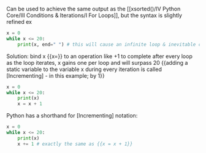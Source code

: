 Can be used to achieve the same output as the [[xsorted()/IV Python Core/III Conditions & Iterations/I For Loops]], but the syntax is slightly refined
ex
```python
x = 0
while x <= 20:
	print(x, end=" ") # this will cause an infinite loop & inevitable crash 
```
Solution: 
	bind x {{x=}} to an operation like +1 to complete after every loop
	as the loop iterates, x gains one per loop and will surpass 20
		{{adding a static variable to the variable x during every iteration is called [Incrementing] - in this example; by 1}}
```python
x = 0
while x <= 20:
	print(x)
	x = x + 1
```
Python has a shorthand for [Incrementing] notation:
```python
x = 0
while x <= 20:
	print(x)
	x += 1 # exactly the same as {{x = x + 1}}